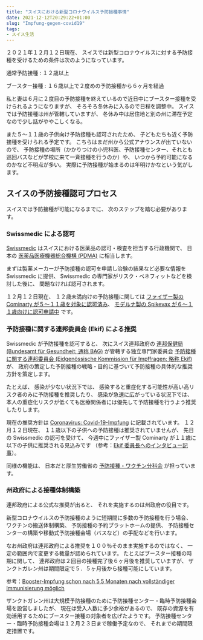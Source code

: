 ```yaml
---
title: "スイスにおける新型コロナウイルス予防接種事情"
date: 2021-12-12T20:29:22+01:00
slug: "Impfung-gegen-covid19"
tags:
- スイス生活
---
```

２０２１年１２月１２日現在、
スイスでは新型コロナウイルスに対する予防接種を受けるための条件は次のようになっています。

通常予防接種
: １２歳以上

ブースター接種
: １６歳以上で２度めの予防接種から６ヶ月を経過

私と妻は６月に２度目の予防接種を終えているので近日中にブースター接種を受けられるようになりますが、
そろそろ冬休みに入るので日程を調整中。
スイスでは予防接種は州が管轄していますが、
冬休み中は居住地と別の州に滞在予定なので少し話がややこしくなる。

また５〜１１歳の子供向け予防接種も認可されたため、
子どもたちも近く予防接種を受けられる予定です。
こちらはまだ州から公式アナウンスが出ていないので、
予防接種の場所（かかりつけの小児科医、予防接種センター、それとも巡回バスなどが学校に来て一斉接種を行うのか）や、
いつから予約可能になるのかなど不明点が多い。
実際に予防接種が始まるのは年明けかなという気がします。

## スイスの予防接種認可プロセス

スイスでは予防接種が可能になるまでに、
次のステップを踏む必要があります。

### Swissmedic による認可

[Swissmedic](https://www.swissmedic.ch/) はスイスにおける医薬品の認可・検査を担当する行政機関で、
日本の [医薬品医療機器総合機構 (PDMA)](https://www.pmda.go.jp/) に相当します。

まずは製薬メーカーが予防接種の認可を申請し治験の結果など必要な情報を Swissmedic に提供、
Swissmedic の専門家がリスク・ベネフィットなどを検討した後に、
問題なければ認可されます。

１２月１２日現在、
１２歳未満向けの予防接種に関しては [ファイザー製の Cominarty が５〜１１歳を対象に認可済み](https://www.swissmedic.ch/swissmedic/de/home/news/coronavirus-covid-19/covid-19-impfstoff-pfizer-biontec-kinder-5-11-jahren-genehmigt.html)、
[モデルナ製の Spikevax が６〜１１歳向けに認可申請中](https://www.swissmedic.ch/swissmedic/de/home/news/coronavirus-covid-19/moderna-indikationserweiterung-covid-19-impfstoff-kinder-6-11-jahren.html) です。

### 予防接種に関する連邦委員会 (Ekif) による推奨

Swissmedic が予防接種を認可すると、
次にスイス連邦政府の [連邦保健局 (Bundesamt für Gesundheit; 通称 BAG)](https://www.bag.admin.ch/) が管轄する独立専門家委員会 [予防接種に関する連邦委員会 (Eidgenössische Kommission für Impffragen; 略称 Ekif)](https://www.bag.admin.ch/bag/de/home/das-bag/organisation/ausserparlamentarische-kommissionen/eidgenoessische-kommission-fuer-impffragen-ekif.html) が、
政府の策定した予防接種の戦略・目的に基づいて予防接種の具体的な推奨方針を策定します。

たとえば、
感染が少ない状況下では、
感染すると重症化する可能性が高い高リスク者のみに予防接種を推奨したり、
感染が急速に広がっている状況下では、
本人の重症化リスクが低くても医療関係者には優先して予防接種を行うよう推奨したりします。

現在の推奨方針は [Coronavirus: Covid-19-Impfung](https://www.bag.admin.ch/bag/de/home/krankheiten/ausbrueche-epidemien-pandemien/aktuelle-ausbrueche-epidemien/novel-cov/information-fuer-die-aerzteschaft/covid-19-impfung.html) に記載されています。
１２月１２日現在、
１１歳以下の子供への予防接種は推奨されていませんが、
先日の Swissmedic の認可を受けて、
今週中にファイザー製 Cominarty が１１歳に以下の子供に推奨される見込みです
（参考：[Ekif 委員長へのインタビュー記事](https://www.srf.ch/news/schweiz/impfempfehlung-der-ekif-das-muessen-sie-zur-coronaimpfung-fuer-kinder-wissen)）。

同様の機能は、
日本だと厚生労働省の [予防接種・ワクチン分科会](https://www.mhlw.go.jp/stf/shingi/shingi-kousei_127713.html) が担っています。

### 州政府による接種体制構築

連邦政府による公式な推奨が出ると、
それを実施するのは州政府の役目です。

新型コロナウイルスの予防接種のように短期間に多数の予防接種を行う場合、
ワクチンの搬送体制構築、
予防接種の予約プラットホームの提供、
予防接種センターの構築や移動式予防接種会場（バスなど）の手配などを行います。

なお州政府は連邦政府による推奨を１００％そのまま実施するのではなく、
一定の範囲内で変更する裁量が認められています。
たとえばブースター接種の時期に関して、
連邦政府は２回目の接種完了後６ヶ月後を推奨していますが、
ザンクトガレン州は期間限定で５．５ヶ月後から接種可能にしています。

参考：[Booster-Impfung schon nach 5,5 Monaten nach vollständiger Immunisierung möglich](https://www.sg.ch/news/sgch_allgemein/2021/12/booster-impfung-schon-nach-5-5-monaten-nach-vollstaendiger-immun.html)

ザンクトガレン州は大規模予防接種のために予防接種センター・臨時予防接種会場を設営しましたが、
現在は受入人数に多少余裕があるので、
既存の資源を有効活用するためにブースター接種の対象者を広げたようです。
予防接種センター・臨時予防接種会場は１２月２３日まで稼働予定なので、
それまでの期間限定措置です。
